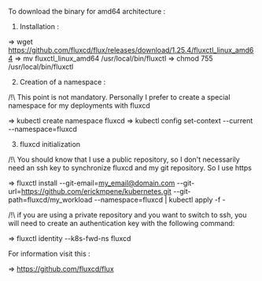 To download the binary for amd64 architecture :


1. Installation :

=> wget https://github.com/fluxcd/flux/releases/download/1.25.4/fluxctl_linux_amd64
=> mv fluxctl_linux_amd64 /usr/local/bin/fluxctl
=> chmod 755 /usr/local/bin/fluxctl

2. Creation of a namespace :

/!\ This point is not mandatory. Personally I prefer to create a special namespace for my deployments with fluxcd

=> kubectl create namespace fluxcd
=> kubectl config set-context --current --namespace=fluxcd


3. fluxcd initialization

/!\ You should know that I use a public repository, so I don't necessarily need an ssh key to synchronize fluxcd and my git repository. So I use https

=> fluxctl install --git-email=my_email@domain.com --git-url=https://github.com/erickmpene/kubernetes.git --git-path=fluxcd/my_workload --namespace=fluxcd | kubectl apply -f -

/!\ if you are using a private repository and you want to switch to ssh, you will need to create an authentication key with the following command:

=> fluxctl identity --k8s-fwd-ns fluxcd



For information visit this : 

=> https://github.com/fluxcd/flux

